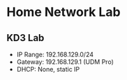 # Home Network Lab

## KD3 Lab

* IP Range: 192.168.129.0/24
* Gateway: 192.168.129.1 (UDM Pro)
* DHCP: None, static IP

